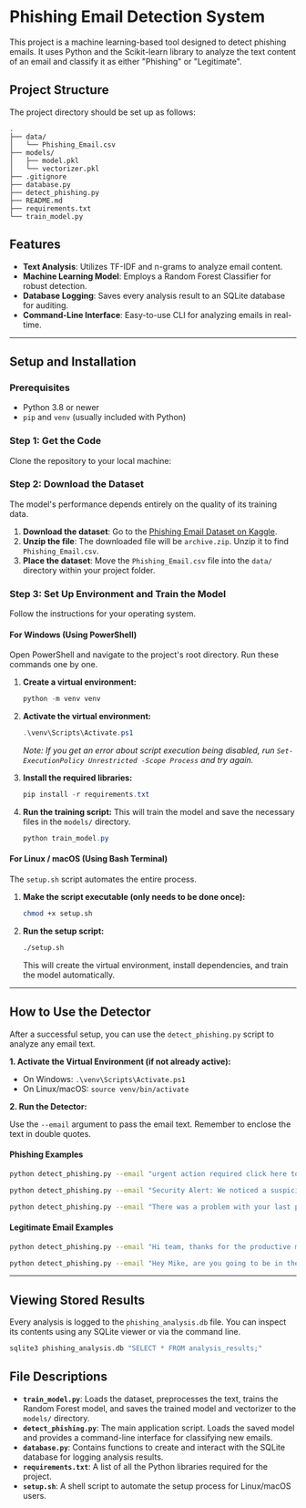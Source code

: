 # Phishing Email Detection System

This project is a machine learning-based tool designed to detect phishing emails. It uses Python and the Scikit-learn library to analyze the text content of an email and classify it as either "Phishing" or "Legitimate".

## Project Structure

The project directory should be set up as follows:

```
.
├── data/
│   └── Phishing_Email.csv
├── models/
│   ├── model.pkl
│   └── vectorizer.pkl
├── .gitignore
├── database.py
├── detect_phishing.py
├── README.md
├── requirements.txt
└── train_model.py
```

## Features

-   **Text Analysis**: Utilizes TF-IDF and n-grams to analyze email content.
-   **Machine Learning Model**: Employs a Random Forest Classifier for robust detection.
-   **Database Logging**: Saves every analysis result to an SQLite database for auditing.
-   **Command-Line Interface**: Easy-to-use CLI for analyzing emails in real-time.

---

## Setup and Installation

### Prerequisites

-   Python 3.8 or newer
-   `pip` and `venv` (usually included with Python)

### Step 1: Get the Code

Clone the repository to your local machine:

### Step 2: Download the Dataset

The model's performance depends entirely on the quality of its training data.

1.  **Download the dataset**: Go to the [Phishing Email Dataset on Kaggle](https://www.kaggle.com/datasets/subhajournal/phishingemails ).
2.  **Unzip the file**: The downloaded file will be `archive.zip`. Unzip it to find `Phishing_Email.csv`.
3.  **Place the dataset**: Move the `Phishing_Email.csv` file into the `data/` directory within your project folder.

### Step 3: Set Up Environment and Train the Model

Follow the instructions for your operating system.

#### For Windows (Using PowerShell)

Open PowerShell and navigate to the project's root directory. Run these commands one by one.

1.  **Create a virtual environment:**
    ```powershell
    python -m venv venv
    ```

2.  **Activate the virtual environment:**
    ```powershell
    .\venv\Scripts\Activate.ps1
    ```
    *Note: If you get an error about script execution being disabled, run `Set-ExecutionPolicy Unrestricted -Scope Process` and try again.*

3.  **Install the required libraries:**
    ```powershell
    pip install -r requirements.txt
    ```

4.  **Run the training script:** This will train the model and save the necessary files in the `models/` directory.
    ```powershell
    python train_model.py
    ```

#### For Linux / macOS (Using Bash Terminal)

The `setup.sh` script automates the entire process.

1.  **Make the script executable (only needs to be done once):**
    ```bash
    chmod +x setup.sh
    ```

2.  **Run the setup script:**
    ```bash
    ./setup.sh
    ```
    This will create the virtual environment, install dependencies, and train the model automatically.

---

## How to Use the Detector

After a successful setup, you can use the `detect_phishing.py` script to analyze any email text.

**1. Activate the Virtual Environment (if not already active):**
   - On Windows: `.\venv\Scripts\Activate.ps1`
   - On Linux/macOS: `source venv/bin/activate`

**2. Run the Detector:**

Use the `--email` argument to pass the email text. Remember to enclose the text in double quotes.

#### Phishing Examples

```bash
python detect_phishing.py --email "urgent action required click here to secure your account and win a prize"

python detect_phishing.py --email "Security Alert: We noticed a suspicious sign-in from a new IP. Please verify your identity now by clicking here to prevent account lockout."

python detect_phishing.py --email "There was a problem with your last payment to Netflix. Your account is on hold. To avoid service interruption, please update your billing information now."
```

#### Legitimate Email Examples

```bash
python detect_phishing.py --email "Hi team, thanks for the productive meeting earlier. I've attached my notes as promised."

python detect_phishing.py --email "Hey Mike, are you going to be in the office tomorrow afternoon? I wanted to ask you a quick question about the new software update."
```

---

## Viewing Stored Results

Every analysis is logged to the `phishing_analysis.db` file. You can inspect its contents using any SQLite viewer or via the command line.

```bash
sqlite3 phishing_analysis.db "SELECT * FROM analysis_results;"
```

## File Descriptions

-   **`train_model.py`**: Loads the dataset, preprocesses the text, trains the Random Forest model, and saves the trained model and vectorizer to the `models/` directory.
-   **`detect_phishing.py`**: The main application script. Loads the saved model and provides a command-line interface for classifying new emails.
-   **`database.py`**: Contains functions to create and interact with the SQLite database for logging analysis results.
-   **`requirements.txt`**: A list of all the Python libraries required for the project.
-   **`setup.sh`**: A shell script to automate the setup process for Linux/macOS users.

